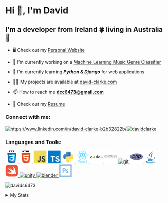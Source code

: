 # Hi 👋, I'm David
## I'm a developer from Ireland :four_leaf_clover: living in Australia :kangaroo:

- :desktop_computer: Check out my [Personal Website](https://david-clarke.com)

- 🔭 I’m currently working on a [Machine Learning Music Genre Classifier](https://github.com/DavidC6473/music-genre-classifier.git)

- 🌱 I’m currently learning ***Python & Django*** for web applications

- 👨‍💻 My projects are available at [david-clarke.com](david-clarke.com)

- 📫 How to reach me **dcc6473@gmail.com**

- 📄 Check out my [Resume](https://drive.google.com/file/d/1kSpHakbIRiE8FOFFsqaDTQ0f7hzUUDoR/view)

<h3 align="left">Connect with me:</h3>
<p align="left">
<a href="https://linkedin.com/in/https://www.linkedin.com/in/david-clarke-b2b32822b/" target="blank"><img align="center" src="https://raw.githubusercontent.com/rahuldkjain/github-profile-readme-generator/master/src/images/icons/Social/linked-in-alt.svg" alt="https://www.linkedin.com/in/david-clarke-b2b32822b/" height="30" width="40" /></a><a href="https://dev.to/davidclarke" target="blank"><img align="center" src="https://raw.githubusercontent.com/rahuldkjain/github-profile-readme-generator/master/src/images/icons/Social/devto.svg" alt="davidclarke" height="30" width="40" /></a>
</p>

<h3 align="left">Languages and Tools:</h3>
<p align="left"> <a href="https://www.w3schools.com/css/" target="_blank" rel="noreferrer"> <img src="https://raw.githubusercontent.com/devicons/devicon/master/icons/css3/css3-original-wordmark.svg" alt="css3" width="40" height="40"/> </a> <a href="https://www.w3.org/html/" target="_blank" rel="noreferrer"> <img src="https://raw.githubusercontent.com/devicons/devicon/master/icons/html5/html5-original-wordmark.svg" alt="html5" width="40" height="40"/> </a> <a href="https://developer.mozilla.org/en-US/docs/Web/JavaScript" target="_blank" rel="noreferrer"> <img src="https://raw.githubusercontent.com/devicons/devicon/master/icons/javascript/javascript-original.svg" alt="javascript" width="40" height="40"/> </a> <a href="https://www.typescriptlang.org/" target="_blank" rel="noreferrer"> <img src="https://raw.githubusercontent.com/devicons/devicon/master/icons/typescript/typescript-original.svg" alt="typescript" width="40" height="40"/> </a> <a href="https://www.python.org" target="_blank" rel="noreferrer"> <img src="https://raw.githubusercontent.com/devicons/devicon/master/icons/python/python-original.svg" alt="python" width="40" height="40"/> </a> <a href="https://reactjs.org/" target="_blank" rel="noreferrer"> <img src="https://raw.githubusercontent.com/devicons/devicon/master/icons/react/react-original-wordmark.svg" alt="react" width="40" height="40"/> </a> <a href="https://nodejs.org" target="_blank" rel="noreferrer"> <img src="https://raw.githubusercontent.com/devicons/devicon/master/icons/nodejs/nodejs-original-wordmark.svg" alt="nodejs" width="40" height="40"/> </a> <a href="https://expressjs.com" target="_blank" rel="noreferrer"> <img src="https://raw.githubusercontent.com/devicons/devicon/master/icons/express/express-original-wordmark.svg" alt="express" width="40" height="40"/> </a> <a href="https://git-scm.com/" target="_blank" rel="noreferrer"> <img src="https://www.vectorlogo.zone/logos/git-scm/git-scm-icon.svg" alt="git" width="40" height="40"/> </a> <a href="https://www.php.net" target="_blank" rel="noreferrer"> <img src="https://raw.githubusercontent.com/devicons/devicon/master/icons/php/php-original.svg" alt="php" width="40" height="40"/> </a> <a href="https://www.java.com" target="_blank" rel="noreferrer"> <img src="https://raw.githubusercontent.com/devicons/devicon/master/icons/java/java-original.svg" alt="java" width="40" height="40"/> </a> <a href="https://developer.apple.com/swift/" target="_blank" rel="noreferrer"> <img src="https://raw.githubusercontent.com/devicons/devicon/master/icons/swift/swift-original.svg" alt="swift" width="40" height="40"/> </a>  <a href="https://unity.com/" target="_blank" rel="noreferrer"> <img src="https://www.vectorlogo.zone/logos/unity3d/unity3d-icon.svg" alt="unity" width="40" height="40"/> </a> <a href="https://www.blender.org/" target="_blank" rel="noreferrer"> <img src="https://download.blender.org/branding/community/blender_community_badge_white.svg" alt="blender" width="40" height="40"/> </a> <a href="https://www.photoshop.com/en" target="_blank" rel="noreferrer"> <img src="https://raw.githubusercontent.com/devicons/devicon/master/icons/photoshop/photoshop-line.svg" alt="photoshop" width="40" height="40"/> </a> </p>
<p align="left"> <img src="https://komarev.com/ghpvc/?username=davidc6473&label=Profile%20views&color=0e75b6&style=flat" alt="davidc6473" /> </p>

<details>
  <summary>My Stats</summary>
  
  <br>
  
  ## GitHub Stats
  ![GitHub Stats](https://github-readme-stats.vercel.app/api?username=DavidC6473&show_icons=true&theme=radical)

  ## Trophies

  [![trophy](https://github-profile-trophy.vercel.app/?username=DavidC6473&theme=radical&row=1&column=6)](https://github.com/ryo-ma/github-profile-trophy)

  ## Streaks
  <p><img align="center" src="https://github-readme-streak-stats.herokuapp.com/?user=davidc6473&theme=radical" alt="davidc6473" /></p>
  </details>
